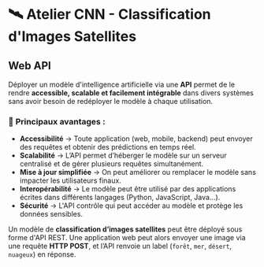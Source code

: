 # 🛰️ Atelier CNN - Classification d'Images Satellites  

## Web API
Déployer un modèle d'intelligence artificielle via une **API** permet de le rendre **accessible, scalable et facilement intégrable** dans divers systèmes sans avoir besoin de redéployer le modèle à chaque utilisation.

### 🔹 **Principaux avantages :**  
- **Accessibilité** → Toute application (web, mobile, backend) peut envoyer des requêtes et obtenir des prédictions en temps réel.
- **Scalabilité** → L’API permet d’héberger le modèle sur un serveur centralisé et de gérer plusieurs requêtes simultanément.
- **Mise à jour simplifiée** → On peut améliorer ou remplacer le modèle sans impacter les utilisateurs finaux.
- **Interopérabilité** → Le modèle peut être utilisé par des applications écrites dans différents langages (Python, JavaScript, Java…).
- **Sécurité** → L'API contrôle qui peut accéder au modèle et protège les données sensibles.  

Un modèle de **classification d’images satellites** peut être déployé sous forme d'API REST. Une application web peut alors envoyer une image via une requête **HTTP POST**, et l’API renvoie un label (`forêt`, `mer`, `désert`, `nuageux`) en réponse.

